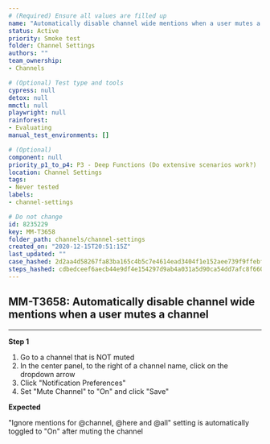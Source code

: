 ```yaml
---
# (Required) Ensure all values are filled up
name: "Automatically disable channel wide mentions when a user mutes a channel"
status: Active
priority: Smoke test
folder: Channel Settings
authors: ""
team_ownership: 
- Channels

# (Optional) Test type and tools
cypress: null
detox: null
mmctl: null
playwright: null
rainforest: 
- Evaluating
manual_test_environments: []

# (Optional)
component: null
priority_p1_to_p4: P3 - Deep Functions (Do extensive scenarios work?)
location: Channel Settings
tags: 
- Never tested
labels: 
- channel-settings

# Do not change
id: 8235229
key: MM-T3658
folder_path: channels/channel-settings
created_on: "2020-12-15T20:51:15Z"
last_updated: ""
case_hashed: 2d2aa4d58267fa83ba165c4b5c7e4614ead3404f1e152aee739f9ffebff3e40ef163b26f8855f95c1e1715021b4cddf9
steps_hashed: cdbedceef6aecb44e9df4e154297d9ab4a031a5d90ca54dd7afc8f660ae0fdcc8a8626999f1f4e6d5ff216b01e4995f3
---
```


## MM-T3658: Automatically disable channel wide mentions when a user mutes a channel

---

**Step 1**

1. Go to a channel that is NOT muted
2. In the center panel, to the right of a channel name, click on the dropdown arrow
3. Click "Notification Preferences"
4. Set "Mute Channel" to "On" and click "Save"

**Expected**

"Ignore mentions for @channel, @here and @all" setting is automatically toggled to "On" after muting the channel
